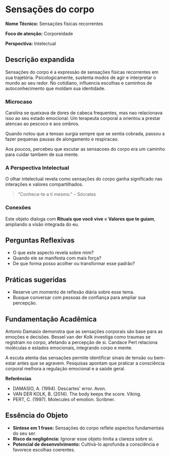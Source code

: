 # Sensações do corpo

**Nome Técnico:** Sensações físicas recorrentes

**Foco de atenção:** Corporeidade

**Perspectiva:** Intelectual

## Descrição expandida
Sensações do corpo é a expressão de sensações físicas recorrentes em sua trajetória.
Psicologicamente, sustenta modos de agir e interpretar o mundo ao seu redor.
No cotidiano, influencia escolhas e caminhos de autoconhecimento que moldam sua identidade.
### Microcaso
Carolina se queixava de dores de cabeca frequentes, mas nao relacionava isso ao seu estado emocional. Um terapeuta corporal a orientou a prestar atencao ao pescoco e aos ombros.

Quando notou que a tensao surgia sempre que se sentia cobrada, passou a fazer pequenas pausas de alongamento e respiracao.

Aos poucos, percebeu que escutar as sensacoes do corpo era um caminho para cuidar tambem de sua mente.

### A Perspectiva Intelectual
O olhar intelectual revela como sensações do corpo ganha significado nas interações e valores compartilhados.
> "Conhece-te a ti mesmo." – Sócrates
### Conexões
Este objeto dialoga com **Rituais que você vive** e **Valores que te guiam**, ampliando a visão integrada do eu.

## Perguntas Reflexivas
- O que este aspecto revela sobre mim?
- Quando ele se manifesta com mais força?
- De que forma posso acolher ou transformar esse padrão?

## Práticas sugeridas
- Reserve um momento de reflexão diária sobre esse tema.
- Busque conversar com pessoas de confiança para ampliar sua percepção.

## Fundamentação Acadêmica

Antonio Damasio demonstra que as sensações corporais são base para as emoções e decisões. Bessel van der Kolk investiga como traumas se registram no corpo, afetando a percepção de si. Candace Pert relaciona moléculas e estados emocionais, integrando corpo e mente.

A escuta atenta das sensações permite identificar sinais de tensão ou bem-estar antes que se agravem. Pesquisas apontam que praticar a consciência corporal melhora a regulação emocional e a saúde geral.

**Referências**
- DAMASIO, A. (1994). Descartes' error. Avon.
- VAN DER KOLK, B. (2014). The body keeps the score. Viking.
- PERT, C. (1997). Molecules of emotion. Scribner.

## Essência do Objeto
- **Síntese em 1 frase:** Sensações do corpo reflete aspectos fundamentais do seu ser.
- **Risco da negligência:** Ignorar esse objeto limita a clareza sobre si.
- **Potencial de desenvolvimento:** Cultivá-lo aprofunda a consciência e favorece escolhas coerentes.
